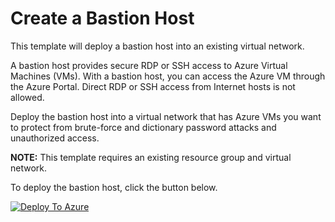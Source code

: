 # Create a Bastion Host

This template will deploy a bastion host into an existing virtual network. 

A bastion host provides secure RDP or SSH access to Azure Virtual Machines (VMs). With a bastion host,
you can access the Azure VM through the Azure Portal. Direct RDP or SSH access from Internet hosts
is not allowed.

Deploy the bastion host into a virtual network that has Azure VMs you want to protect from 
brute-force and dictionary password attacks and unauthorized access. 

**NOTE:** This template requires an existing resource group and virtual network. 

To deploy the bastion host, click the button below.

[![Deploy To Azure](https://raw.githubusercontent.com/az140mp/azure-quickstart-templates/master/1-CONTRIBUTION-GUIDE/images/deploytoazure.svg?sanitize=true)](https://portal.azure.com/#create/Microsoft.Template/uri/https%3A%2F%2Fraw.githubusercontent.com%2Faz140mp%2Fazure-quickstart-templates%2Fmaster%2Fapplication-workloads%2Factive-directory%2Factive-directory-new-domain%2Fazuredeploy.json)
